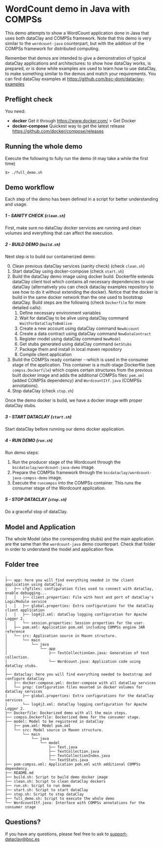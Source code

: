 # WordCount demo in Java with COMPSs

This demo attempts to show a WordCount application done in Java that uses both dataClay
and COMPSs framework. Note that this demo is very similar to the `wordcount-java` counterpart,
but with the addition of the COMPSs framework for distributed computing.

Remember that demos are intended to give a demonstration of typical dataClay applications and architectures: to show how dataClay works, is prepared, or is done while examples are used to learn how to use dataClay, to make something similar to the demos and match your requirements. You can find dataClay examples at https://github.com/bsc-dom/dataclay-examples

## Preflight check

You need:

  - **docker** Get it through https://www.docker.com/ > Get Docker
  - **docker-compose** Quickest way to get the latest release https://github.com/docker/compose/releases
  
## Running the whole demo

Execute the following to fully run the demo (it may take a while the first time) 

``` 
$> ./full_demo.sh
```


## Demo workflow

Each step of the demo has been defined in a script for better understanding and usage.


##### 1 - SANITY CHECK (`clean.sh`)

First, make sure no dataClay docker services are running and clean volumes and everything that can affect the execution.

##### 2 - BUILD DEMO (`build.sh`)

Next step is to build our containerized demo:

0. Clean previous dataClay services (sanity check) (check `clean.sh`)
1. Start dataClay using docker-compose (check `start.sh`)
2. Build the dataClay demo image using docker build. Dockerfile extends dataClay client tool which contains all necessary dependencies to use dataClay (alternatively you can check dataclay examples repository to see how to do it without extending the docker). Notice that the docker is build in the same docker network than the one used to bootstrap dataClay. Build steps are the following (check `Dockerfile` for more detailed calls):
   1. Define necessary environment variables 
   2. Wait for dataClay to be alive using dataClay command `WaitForDataClayToBeAlive`
   3. Create a new account using dataClay command `NewAccount`
   4. Create a data contract using dataClay command `NewDataContract`
   5. Register model using dataClay command `NewModel`
   6. Get stubs generated using dataClay command `GetStubs`
   7. Package them and install in local maven repository 
   8. Compile client application 
3. Build the COMPSs ready container --which is used in the consumer stage of the application. This container is a multi-stage Dockerfile (see `compss.Dockerfile`) which copies certain structures from the previous built docker image and adds the additional COMPSs files: `pom.xml` (added COMPSs dependency) and `WordcountItf.java` (COMPSs annotations).
4. Stop dataClay (check `stop.sh`)

Once the demo docker is build, we have a docker image with proper dataClay stubs.
   
##### 3 - START DATACLAY (`start.sh`)

Start dataClay before running our demo docker application. 

##### 4 - RUN DEMO (`run.sh`)

Run demo steps:
1. Run the producer stage of the Wordcount through the `bscdataclay/wordcount-java-demo` image.
2. Prepare the COMPSs framework through the `bscdataclay/wordcount-java-compss-demo` image.
3. Execute the `runcompss` into the COMPSs container. This runs the consumer stage of the Wordcount application.

##### 5 - STOP DATACLAY (`stop.sh`)

Do a graceful stop of dataClay. 

## Model and Application

The whole Model (also the corresponding stubs) and the main application are the same
than the `wordcount-java` demo counterpart. Check that folder in order to understand
the model and application flow.

## Folder tree 
```
.
├── app: here you will find everything needed in the client application using dataClay. 
│   ├── cfgfiles: configuration files used to connect with dataClay, enable debugging...
│   │   ├── client.properties: File with host and port of dataClay's LogicModule service
│   │   ├── global.properties: Extra configurations for the dataClay client application
│   │   ├── log4j2.xml: dataClay logging configuration for Apache Logger 2.
│   │   └── session.properties: Session properties for the user.
│   ├── pom.xml: Application pom.xml including COMPSs engine JAR reference
│   └── src: Application source in Maven structure. 
│       └── main
│           └── java
│               └── app
│                   ├── TextCollectionGen.java: Generation of text collection.
│                   └── Wordcount.java: Application code using dataClay stubs. 
│   
├── dataclay: here you will find everything needed to bootstrap and configure dataClay 
│   ├── docker-compose.yml: docker-compose with all dataClay services
│   └── prop: Configuration files mounted in docker volumes for dataClay services
│       ├── global.properties: Extra configurations for the dataClay services
│       └── log4j2.xml: dataClay logging configuration for Apache Logger 2. 
├── Dockerfile: Dockerized demo with all the main steps.
├── compss.Dockerfile: Dockerized demo for the consumer stage.
├── model: Model to be registered in dataClay
│   ├── pom.xml: Model pom.xml
│   └── src: Model source in Maven structure. 
│       └── main
│           └── java
│               └── model
│                   ├── Text.java
│                   ├── TextCollection.java
│                   ├── TextCollectionIndex.java
│                   └── TextStats.java
├── pom-compss.xml: Application pom.xml with additional COMPSs dependency.
├── README.md
├── build.sh: Script to build demo docker image
├── clean.sh: Script to clean dataClay dockers
├── run.sh: Script to run demo
├── start.sh: Script to start dataClay
├── stop.sh: Script to stop dataClay
├── full_demo.sh: Script to execute the whole demo
└── WordcountItf.java: Interface with COMPSs annotations for the consumer stage
```

## Questions? 

If you have any questions, please feel free to ask to support-dataclay@bsc.es
